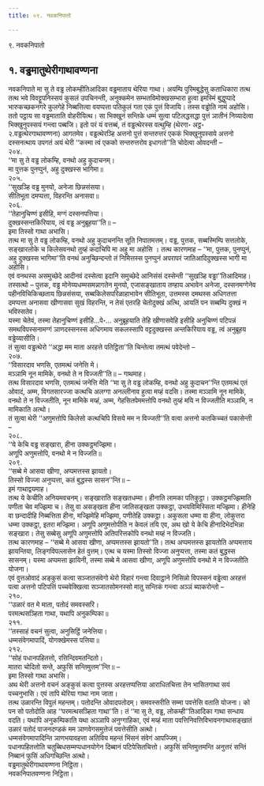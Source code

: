 ```yaml
---
title: ०९. नवकनिपातो

---
```

९. नवकनिपातो  


## १. वड्ढमातुथेरीगाथावण्णना

नवकनिपाते मा सु ते वड्ढ लोकम्हीतिआदिका वड्ढमाताय थेरिया गाथा। अयम्पि पुरिमबुद्धेसु कताधिकारा तत्थ तत्थ भवे विवट्टूपनिस्सयं कुसलं उपचिनन्ती, अनुक्कमेन सम्भतविमोक्खसम्भारा हुत्वा इमस्मिं बुद्धुप्पादे भारुकच्छकनगरे कुलगेहे निब्बत्तित्वा वयप्पत्ता पतिकुलं गता एकं पुत्तं विजायि। तस्स वड्ढोति नामं अहोसि। ततो पट्ठाय सा वड्ढमाताति वोहरीयित्थ। सा भिक्खूनं सन्तिके धम्मं सुत्वा पटिलद्धसद्धा पुत्तं ञातीनं निय्यादेत्वा भिक्खुनुपस्सयं गन्त्वा पब्बजि। इतो परं यं वत्तब्बं, तं वड्ढत्थेरस्स वत्थुम्हि (थेरगा॰ अट्ठ॰ २.वड्ढत्थेरगाथावण्णना) आगतमेव। वड्ढत्थेरञ्हि अत्तनो पुत्तं सन्तरुत्तरं एककं भिक्खुनुपस्सये अत्तनो दस्सनत्थाय उपगतं अयं थेरी ‘‘कस्मा त्वं एकको सन्तरुत्तरोव इधागतो’’ति चोदेत्वा ओवदन्ती –  
२०४.  
‘‘मा सु ते वड्ढ लोकम्हि, वनथो अहु कुदाचनम्।  
मा पुत्तक पुनप्पुनं, अहु दुक्खस्स भागिमा॥  
२०५.  
‘‘सुखञ्हि वड्ढ मुनयो, अनेजा छिन्नसंसया।  
सीतिभूता दमप्पत्ता, विहरन्ति अनासवा॥  
२०६.  
‘‘तेहानुचिण्णं इसीहि, मग्गं दस्सनपत्तिया।  
दुक्खस्सन्तकिरियाय, त्वं वड्ढ अनुब्रूहया’’ति॥ –  
इमा तिस्सो गाथा अभासि।  
तत्थ मा सु ते वड्ढ लोकम्हि, वनथो अहु कुदाचनन्ति सूति निपातमत्तम्। वड्ढ, पुत्तक, सब्बस्मिम्पि सत्तलोके, सङ्खारलोके च किलेसवनथो तुय्हं कदाचिपि मा अहु मा अहोसि । तत्थ कारणमाह – ‘‘मा, पुत्तक, पुनप्पुनं, अहु दुक्खस्स भागिमा’’ति वनथं अनुच्छिन्दन्तो तं निमित्तस्स पुनप्पुनं अपरापरं जातिआदिदुक्खस्स भागी मा अहोसि।  
एवं वनथस्स असमुच्छेदे आदीनवं दस्सेत्वा इदानि समुच्छेदे आनिसंसं दस्सेन्ती ‘‘सुखञ्हि वड्ढा’’तिआदिमाह। तस्सत्थो – पुत्तक, वड्ढ मोनेय्यधम्मसमन्नागतेन मुनयो, एजासङ्खाताय तण्हाय अभावेन अनेजा, दस्सनमग्गेनेव पहीनविचिकिच्छताय छिन्नसंसया, सब्बकिलेसपरिळाहाभावेन सीतिभूता, उत्तमस्स दमथस्स अधिगतत्ता दमप्पत्ता अनासवा खीणासवा सुखं विहरन्ति, न तेसं एतरहि चेतोदुक्खं अत्थि, आयतिं पन सब्बम्पि दुक्खं न भविस्सतेव।  
यस्मा चेतेवं, तस्मा तेहानुचिण्णं इसीहि…पे॰… अनुब्रूहयाति तेहि खीणासवेहि इसीहि अनुचिण्णं पटिपन्नं समथविपस्सनामग्गं ञाणदस्सनस्स अधिगमाय सकलस्सापि वट्टदुक्खस्स अन्तकिरियाय वड्ढ, त्वं अनुब्रूहय वड्ढेय्यासीति।  
तं सुत्वा वड्ढत्थेरो ‘‘अद्धा मम माता अरहत्ते पतिट्ठिता’’ति चिन्तेत्वा तमत्थं पवेदेन्तो –  
२०७.  
‘‘विसारदाव भणसि, एतमत्थं जनेत्ति मे।  
मञ्ञामि नून मामिके, वनथो ते न विज्जती’’ति॥ – गाथमाह।  
तत्थ विसारदाव भणसि, एतमत्थं जनेत्ति मेति ‘‘मा सु ते वड्ढ लोकम्हि, वनथो अहु कुदाचन’’न्ति एतमत्थं एतं ओवादं, अम्म, विगतसारज्जा कत्थचि अलग्गा अनल्लीनाव हुत्वा मय्हं वदसि। तस्मा मञ्ञामि नून मामिके, वनथो ते न विज्जतीति, नून मामिके मय्हं, अम्म, गेहसितपेममत्तोपि वनथो तुय्हं मयि न विज्जतीति मञ्ञामि, न मामिकाति अत्थो।  
तं सुत्वा थेरी ‘‘अणुमत्तोपि किलेसो कत्थचिपि विसये मम न विज्जती’’ति वत्वा अत्तनो कतकिच्चतं पकासेन्ती –  
२०८.  
‘‘ये केचि वड्ढ सङ्खारा, हीना उक्कट्ठमज्झिमा।  
अणूपि अणुमत्तोपि, वनथो मे न विज्जति॥  
२०९.  
‘‘सब्बे मे आसवा खीणा, अप्पमत्तस्स झायतो।  
तिस्सो विज्जा अनुप्पत्ता, कतं बुद्धस्स सासन’’न्ति॥ –  
इमं गाथाद्वयमाह।  
तत्थ ये केचीति अनियमवचनम्। सङ्खाराति सङ्खतधम्मा। हीनाति लामका पतिकुट्ठा। उक्कट्ठमज्झिमाति पणीता चेव मज्झिमा च। तेसु वा असङ्खता हीना जातिसङ्खता उक्कट्ठा, उभयविमिस्सिता मज्झिमा। हीनेहि वा छन्दादीहि निब्बत्तिता हीना, मज्झिमेहि मज्झिमा, पणीतेहि उक्कट्ठा। अकुसला धम्मा वा हीना, लोकुत्तरा धम्मा उक्कट्ठा, इतरा मज्झिमा। अणूपि अणुमत्तोपीति न केवलं तयि एव, अथ खो ये केचि हीनादिभेदभिन्ना सङ्खारा। तेसु सब्बेसु अणूपि अणुमत्तोपि अतिपरित्तकोपि वनथो मय्हं न विज्जति।  
तत्थ कारणमाह – ‘‘सब्बे मे आसवा खीणा, अप्पमत्तस्स झायतो’’ति। तत्थ अप्पमत्तस्स झायतोति अप्पमत्ताय झायन्तिया, लिङ्गविपल्लासेन हेतं वुत्तम्। एत्थ च यस्मा तिस्सो विज्जा अनुप्पत्ता, तस्मा कतं बुद्धस्स सासनम्। यस्मा अप्पमत्ता झायिनी, तस्मा सब्बे मे आसवा खीणा, अणूपि अणुमत्तोपि वनथो मे न विज्जतीति योजना।  
एवं वुत्तओवादं अङ्कुसं कत्वा सञ्जातसंवेगो थेरो विहारं गन्त्वा दिवाट्ठाने निसिन्नो विपस्सनं वड्ढेत्वा अरहत्तं पत्वा अत्तनो पटिपत्तिं पच्चवेक्खित्वा सञ्जातसोमनस्सो मातु सन्तिकं गन्त्वा अञ्ञं ब्याकरोन्तो –  
२१०.  
‘‘उळारं वत मे माता, पतोदं समवस्सरि।  
परमत्थसञ्हिता गाथा, यथापि अनुकम्पिका॥  
२११.  
‘‘तस्साहं वचनं सुत्वा, अनुसिट्ठिं जनेत्तिया।  
धम्मसंवेगमापादिं, योगक्खेमस्स पत्तिया॥  
२१२.  
‘‘सोहं पधानपहितत्तो, रत्तिन्दिवमतन्दितो।  
मातरा चोदितो सन्ते, अफुसिं सन्तिमुत्तम’’न्ति॥ –  
इमा तिस्सो गाथा अभासि।  
अथ थेरी अत्तनो वचनं अङ्कुसं कत्वा पुत्तस्स अरहत्तप्पत्तिया आराधितचित्ता तेन भासितगाथा सयं पच्चनुभासि। एवं तापि थेरिया गाथा नाम जाता।  
तत्थ उळारन्ति विपुलं महन्तम्। पतोदन्ति ओवादपतोदम्। समवस्सरीति सम्मा पवत्तेसि वताति योजना। को पन सो पतोदोति आह ‘‘परमत्थसञ्हिता गाथा’’ति। तं ‘‘मा सु ते, वड्ढ, लोकम्ही’’तिआदिका गाथा सन्धाय वदति। यथापि अनुकम्पिकाति यथा अञ्ञापि अनुग्गाहिका, एवं मय्हं माता पवत्तिनिवत्तिविभावनगाथासङ्खातं उळारं पतोदं पाजनदण्डकं मम ञाणवेगसमुत्तेजं पवत्तेसीति अत्थो।  
धम्मसंवेगमापादिन्ति ञाणभयावहत्ता अतिविय महन्तं भिंसनं संवेगं आपज्जिम्।  
पधानपहितत्तोति चतुब्बिधसम्मप्पधानयोगेन दिब्बानं पटिपेसितचित्तो। अफुसिं सन्तिमुत्तमन्ति अनुत्तरं सन्तिं निब्बानं फुसिं अधिगच्छिन्ति अत्थो।  
वड्ढमातुथेरीगाथावण्णना निट्ठिता।  
नवकनिपातवण्णना निट्ठिता।  